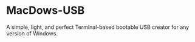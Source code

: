 # MacDows-USB
A simple, light, and perfect Terminal-based bootable USB creator for any version of Windows.
